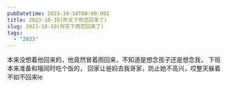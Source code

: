 ```yaml
---
pubDatetime: 2023-10-18T00:00:00Z
title: 2023-10-18(昨天下雨范回来了)
slug: 2023-10-18(昨天下雨范回来了)
tags:
  - "2023"
---
```


本来没想着他回来的，他竟然冒着雨回来，不知道是想念孩子还是想念我， 下班本来准备和哦同时吃个饭的， 回家让爸妈去我哥家，防止她不高兴，哎整天躲着不如不回来le
